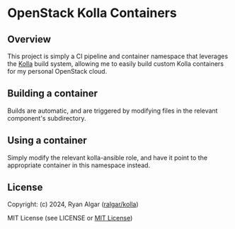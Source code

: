 # OpenStack Kolla Containers

## Overview

This project is simply a CI pipeline and container namespace that leverages
 the [Kolla](https://docs.openstack.org/kolla/latest) build system, allowing
 me to easily build custom Kolla containers for my personal OpenStack cloud.

## Building a container

Builds are automatic, and are triggered by modifying files in the relevant
 component's subdirectory.

## Using a container

Simply modify the relevant kolla-ansible role, and have it point to the
 appropriate container in this namespace instead.

## License

Copyright: (c) 2024, Ryan Algar
 ([ralgar/kolla](https://github.com/ralgar/kolla))

MIT License (see LICENSE or [MIT License](https://mit-license.org/))
